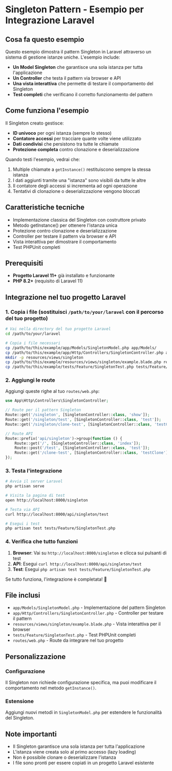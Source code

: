 # Singleton Pattern - Esempio per Integrazione Laravel

## Cosa fa questo esempio
Questo esempio dimostra il pattern Singleton in Laravel attraverso un sistema di gestione istanze uniche. L'esempio include:

- **Un Model Singleton** che garantisce una sola istanza per tutta l'applicazione
- **Un Controller** che testa il pattern via browser e API
- **Una vista interattiva** che permette di testare il comportamento del Singleton
- **Test completi** che verificano il corretto funzionamento del pattern

## Come funziona l'esempio
Il Singleton creato gestisce:
- **ID univoco** per ogni istanza (sempre lo stesso)
- **Contatore accessi** per tracciare quante volte viene utilizzato
- **Dati condivisi** che persistono tra tutte le chiamate
- **Protezione completa** contro clonazione e deserializzazione

Quando testi l'esempio, vedrai che:
1. Multiple chiamate a `getInstance()` restituiscono sempre la stessa istanza
2. I dati aggiunti tramite una "istanza" sono visibili da tutte le altre
3. Il contatore degli accessi si incrementa ad ogni operazione
4. Tentativi di clonazione o deserializzazione vengono bloccati

## Caratteristiche tecniche
- Implementazione classica del Singleton con costruttore privato
- Metodo getInstance() per ottenere l'istanza unica
- Protezione contro clonazione e deserializzazione
- Controller per testare il pattern via browser e API
- Vista interattiva per dimostrare il comportamento
- Test PHPUnit completi

## Prerequisiti
- **Progetto Laravel 11+** già installato e funzionante
- **PHP 8.2+** (requisito di Laravel 11)

## Integrazione nel tuo progetto Laravel

### 1. Copia i file (sostituisci `/path/to/your/laravel` con il percorso del tuo progetto)

```bash
# Vai nella directory del tuo progetto Laravel
cd /path/to/your/laravel

# Copia i file necessari
cp /path/to/this/example/app/Models/SingletonModel.php app/Models/
cp /path/to/this/example/app/Http/Controllers/SingletonController.php app/Http/Controllers/
mkdir -p resources/views/singleton
cp /path/to/this/example/resources/views/singleton/example.blade.php resources/views/singleton/
cp /path/to/this/example/tests/Feature/SingletonTest.php tests/Feature/
```

### 2. Aggiungi le route

Aggiungi queste righe al tuo `routes/web.php`:

```php
use App\Http\Controllers\SingletonController;

// Route per il pattern Singleton
Route::get('/singleton', [SingletonController::class, 'show']);
Route::get('/singleton/test', [SingletonController::class, 'test']);
Route::get('/singleton/clone-test', [SingletonController::class, 'testClone']);

// Route API
Route::prefix('api/singleton')->group(function () {
    Route::get('/', [SingletonController::class, 'index']);
    Route::post('/test', [SingletonController::class, 'test']);
    Route::get('/clone-test', [SingletonController::class, 'testClone']);
});
```

### 3. Testa l'integrazione

```bash
# Avvia il server Laravel
php artisan serve

# Visita la pagina di test
open http://localhost:8000/singleton

# Testa via API
curl http://localhost:8000/api/singleton/test

# Esegui i test
php artisan test tests/Feature/SingletonTest.php
```

### 4. Verifica che tutto funzioni

1. **Browser**: Vai su `http://localhost:8000/singleton` e clicca sui pulsanti di test
2. **API**: Esegui `curl http://localhost:8000/api/singleton/test`
3. **Test**: Esegui `php artisan test tests/Feature/SingletonTest.php`

Se tutto funziona, l'integrazione è completata! 🎉


## File inclusi

- `app/Models/SingletonModel.php` - Implementazione del pattern Singleton
- `app/Http/Controllers/SingletonController.php` - Controller per testare il pattern
- `resources/views/singleton/example.blade.php` - Vista interattiva per il browser
- `tests/Feature/SingletonTest.php` - Test PHPUnit completi
- `routes/web.php` - Route da integrare nel tuo progetto

## Personalizzazione

### Configurazione
Il Singleton non richiede configurazione specifica, ma puoi modificare il comportamento nel metodo `getInstance()`.

### Estensione
Aggiungi nuovi metodi in `SingletonModel.php` per estendere le funzionalità del Singleton.

## Note importanti
- Il Singleton garantisce una sola istanza per tutta l'applicazione
- L'istanza viene creata solo al primo accesso (lazy loading)
- Non è possibile clonare o deserializzare l'istanza
- I file sono pronti per essere copiati in un progetto Laravel esistente

